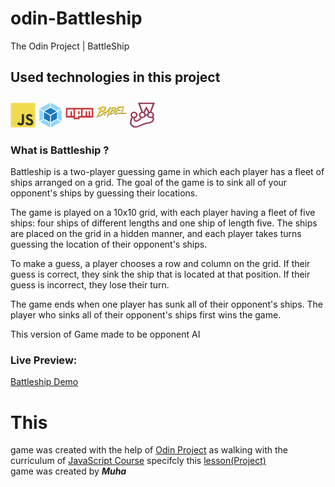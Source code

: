 # odin-Battleship
The Odin Project | BattleShip 

## Used technologies in this project
<svg xmlns="http://www.w3.org/2000/svg" viewBox="0 0 128 128" width="40" height="40"><path fill="#F0DB4F" d="M1.408 1.408h125.184v125.185H1.408z"/><path fill="#323330" d="M116.347 96.736c-.917-5.711-4.641-10.508-15.672-14.981-3.832-1.761-8.104-3.022-9.377-5.926-.452-1.69-.512-2.642-.226-3.665.821-3.32 4.784-4.355 7.925-3.403 2.023.678 3.938 2.237 5.093 4.724 5.402-3.498 5.391-3.475 9.163-5.879-1.381-2.141-2.118-3.129-3.022-4.045-3.249-3.629-7.676-5.498-14.756-5.355l-3.688.477c-3.534.893-6.902 2.748-8.877 5.235-5.926 6.724-4.236 18.492 2.975 23.335 7.104 5.332 17.54 6.545 18.873 11.531 1.297 6.104-4.486 8.08-10.234 7.378-4.236-.881-6.592-3.034-9.139-6.949-4.688 2.713-4.688 2.713-9.508 5.485 1.143 2.499 2.344 3.63 4.26 5.795 9.068 9.198 31.76 8.746 35.83-5.176.165-.478 1.261-3.666.38-8.581zM69.462 58.943H57.753l-.048 30.272c0 6.438.333 12.34-.714 14.149-1.713 3.558-6.152 3.117-8.175 2.427-2.059-1.012-3.106-2.451-4.319-4.485-.333-.584-.583-1.036-.667-1.071l-9.52 5.83c1.583 3.249 3.915 6.069 6.902 7.901 4.462 2.678 10.459 3.499 16.731 2.059 4.082-1.189 7.604-3.652 9.448-7.401 2.666-4.915 2.094-10.864 2.07-17.444.06-10.735.001-21.468.001-32.237z"/></svg>
<svg xmlns="http://www.w3.org/2000/svg" viewBox="0 0 128 128" width= "40" height= "40"><path fill="#8ed6fb" d="M117.29 98.1L66.24 127v-22.51L98 87l19.29 11.1zm3.5-3.16V34.55l-18.68 10.8v38.81l18.67 10.77zM10.71 98.1l51 28.88v-22.49L29.94 87zm-3.5-3.16V34.55l18.68 10.8v38.81zm2.19-64.3L61.76 1v21.76L28.21 41.21l-.27.15zm109.18 0L66.24 1v21.76L99.79 41.2l.27.15 18.54-10.71z"/><path fill="#1c78c0" d="M61.76 99.37L30.37 82.1V47.92L61.76 66zm4.48 0l31.39-17.25v-34.2L66.24 66zM32.5 44L64 26.66 95.5 44 64 62.16 32.5 44z"/></svg>
<svg xmlns="http://www.w3.org/2000/svg" viewBox="0 0 128 128" width= "45" height= "45"><path fill="#cb3837" d="M2 38.5h124v43.71H64v7.29H36.44v-7.29H2zm6.89 36.43h13.78V53.07h6.89v21.86h6.89V45.79H8.89zm34.44-29.14v36.42h13.78v-7.28h13.78V45.79zm13.78 7.29H64v14.56h-6.89zm20.67-7.29v29.14h13.78V53.07h6.89v21.86h6.89V53.07h6.89v21.86h6.89V45.79z"/></svg>
<svg xmlns="http://www.w3.org/2000/svg" viewBox="0 0 128 128" width = "50" heigth= "50"><path d="M87.44 43.79v-.27H87v.27h.44zm2.94 7.08V51h.31a1.18 1.18 0 01.09-.43v-.27c-.13 0-.26.21-.38.58zM78.9 59.79a14.06 14.06 0 00-2.35-3c0-.32.5-.79 1.59-1.42l3.11-2.71a7.79 7.79 0 001.23-4.31v-.46c-.12-1.38-1.12-2.49-3-3.34q-1.68-1.13-6-1.25A35.58 35.58 0 0064 45.94a38.58 38.58 0 01-3.63 2.29v.23a.86.86 0 00.36-.16.21.21 0 01.26.21l.23-.12h.11v.1a12.78 12.78 0 01-2.53 2l.13.24h-.11l-.28-.1c0 .08-.11.14-.34.16v.1l.27.34a1 1 0 01-.39-.09 1.88 1.88 0 00-1.16.63l.16-.69a56.31 56.31 0 001.16-6.5v-.12a4.73 4.73 0 01-1.13-1.05 3.71 3.71 0 000-.49v-.1H57q-1.84 2.77-7.11 9.45-4 4.75-4.14 5.28c-1.09 1.13-1.61 1.81-1.56 2-.29.19-.41.37-.36.58a.12.12 0 01-.16-.09 3.17 3.17 0 01-2.08 1.45l-1 .22a.23.23 0 00-.19.28v.12l.36-.08v.1l-.82.32-1.45.34h-.76c-.11.11.61 0 .33.06l-1 .22c-.58.13-.89.08-1-.15h-.11a.55.55 0 010 .24l.12-.16-.76.18q-.08-.53-3.09-3.86c0-.43.67-1.05 2.12-1.86l4.08-3.59q1.37-1.76 1.63-5.65l-.05-.59c-.16-1.83-1.48-3.3-4-4.44-1.47-1-4.12-1.53-7.94-1.61A47.83 47.83 0 0015.69 45a47.39 47.39 0 01-4.78 3v.32a1.25 1.25 0 00.48-.19.27.27 0 01.34.26l.32-.18h.16v.15a18.64 18.64 0 01-3.34 2.6l.18.28H8.9l-.34-.12c0 .09-.15.16-.48.19v.17l.37.41a1.36 1.36 0 01-.5-.1 3.17 3.17 0 00-2.13 1.57l.18.28a4.47 4.47 0 011.06-.85v.46a1.53 1.53 0 00-.48.19L7 54a12.62 12.62 0 012.43-2c.44.11.67.25.68.4h.34a26 26 0 017.14-3.86v.32q-.66 1-.89 1a1 1 0 00.23.59q.06.6-3.21 8.1Q6.37 75.88 1.34 84.21a1.07 1.07 0 00.2.45 4.16 4.16 0 001.57-.6h.18v.32h.31l.32-.18c0 .09.11.14.33.12v.32A2.83 2.83 0 013.77 86a7.36 7.36 0 00-1.08 2.4v.15H3a19.54 19.54 0 003.06-4.41 48.82 48.82 0 009-3.38 8.39 8.39 0 004.74-1.63v-.17l-.78.23h-.18v-.17a7.07 7.07 0 003.17-1q4.46-3.44 6.74-4.87 4.68-3.44 6.07-6.7l.52-.12a6.82 6.82 0 00.75 0c0-.08 0-.13.1-.15.7-.07.36 0 .81-.06l1.17-.27c-.07 0-.1.06-.08.13l.18-.11h-.09.2l-.09.06a1.15 1.15 0 00.43 0l.08.34-5.42 8.33-1.18 1.48-.58 1.92h.11l.58-.24-.19.75.06.22.16.2c-.07 0-.1.07-.08.15v.12l.24-.06q.53-.46.45-.84a2.21 2.21 0 00.76.06v.12c-.23.06-.35.24-.37.56v.12h.13c1.94-2.12 6.69-9.35 10.5-14.27q-.18-.8 6-2.22h.13q.22 1-1 4.67a12.58 12.58 0 00-.71 2.44 18.72 18.72 0 00-.92 3.22l-1.45 4.76a43.48 43.48 0 00-2.16 7.71.94.94 0 01.4 0l.2-.18a.12.12 0 00.16.09l.01-.38h.63c.19 0 .34-.28.48-.71 0-.64.1-1 .39-1.06a10.28 10.28 0 01.72-2.32 10.29 10.29 0 01.81-2.6c.55-2 1-3 1.21-3.06l.06.24-.4 1a50.69 50.69 0 01-2.12 7.35l.21.89h.13q2.6-5.59 7.48-22.14a2.89 2.89 0 011.39-2.25l-.19-.2v-.1a1.27 1.27 0 00.78-.44c0-.08-.34-.21-1-.37l1.62-7a2.4 2.4 0 01.62-.48v.35a.86.86 0 00-.36.16l.31.44a10 10 0 011.83-1.57c.34.09.5.21.52.32h.24a19.75 19.75 0 015.43-2.91v.23q-.49.74-.67.75a1 1 0 00.15.45 42.43 42.43 0 01-2.41 6.16 167.45 167.45 0 01-9.44 19.55.87.87 0 00.17.34 3 3 0 001.18-.46h.11v.23h.26l.23-.12q0 .1.25.08V76a2.11 2.11 0 01-.4 1.06 5.31 5.31 0 00-.85 1.82V79h.24a14.72 14.72 0 002.32-3.35 37.54 37.54 0 006.8-2.56 6.39 6.39 0 003.62-1.24v-.12l-.61.18h-.13v-.12a5.36 5.36 0 002.4-.77c2.25-1.73 4-3 5.12-3.7 3.6-2.62 5.27-5.13 5.07-7.55zm-.61.16l.08.94c-.11.23-.23.35-.34.36l-.14-1.6c.26.09.39.19.4.3zM7.73 52.37h-.16v-.29l.62-.08v.15a1.24 1.24 0 00-.47.19zM4.59 83.78a2 2 0 00-1-.21v-.46c0-.18.08-.3.31-.34s.33.13.34.43a6.79 6.79 0 01.89-1l.34.14c-.11.93-.4 1.41-.86 1.44zm33.55-35.1c-.16 0-.48-.48-.93-1.45v-.29c.3 0 .61.46.93 1.45v.29zm-.44-3.48l-.13.31-4.57-1.9q4.56.15 4.69 1.59zM18.46 61.72l-.64.06v-.29l.64-.06v.29zm-.52-9.92h.16v.46c-.15 0-.34.23-.59.66v-.32c.29-.34.44-.61.42-.79zM16.58 55l.06.61h-.16l-.06-.61zm-.71 1.14h.31c0 .5-.17.77-.42.79h-.16a1.46 1.46 0 00.27-.77zm-.53 1.58h.18v.15l-.29.48h-.31v-.15a.4.4 0 00.42-.49zm-.52 1.43l-.09.76h-.16l-.07-.75h.32zM9.59 74c-.21 1-.43 1.57-.66 1.59v-.15A1.67 1.67 0 019.59 74zm-1 2.08v.15a.27.27 0 01-.28.34v-.15q0-.27.28-.34zm-.28 4.31h.48v.17a1.25 1.25 0 00-.48.19H8c0-.16.08-.28.28-.34zm13.79-4.26a25.55 25.55 0 00-4.8 2.73q-4.37 1.53-4.3 1.91A48.06 48.06 0 007.8 83a1.86 1.86 0 01-.85-.22 1.37 1.37 0 01.71-1.3 2.75 2.75 0 011.31.2 12.79 12.79 0 012.53-.83v-.32l-1 .08a13.15 13.15 0 012.8-1.31h.48v.15c-.83.07-1.29.32-1.39.75 0 .2.13.28.34.26.62-.39.93-.62.92-.69q1.78-.34 9.81-5.13v.29c0 .14-.45.53-1.37 1.2zm-8.22 2.7a3.17 3.17 0 002-.93c.22 0 .34.07.35.26a7.16 7.16 0 00-2.19 1h-.16v-.31zm13.31-10.19l-4.11 3.26a42 42 0 01-4.93 3q-7.3 4-9.07 4.17H8.9q.22-.82 6.5-13.31a35.45 35.45 0 008.71-2.58l1-.08a5.59 5.59 0 014.49 1.15l.06.61q-1.12 3.21-2.45 3.76zm-8-4.52l.66-.06v.15l-.66.06v-.15zm9.29-1.57h.48c.45.21.68.4.7.57v.15a1.36 1.36 0 01-1.19-.67zm1.31-7.48a19 19 0 01-3.52 2.62c-.63.06-3 1-7.07 2.76a1.29 1.29 0 00-.65-.11v-.29a3.81 3.81 0 01.79-2.22c.32-1.68.66-2.64 1-2.87l3.4-7.65q-.06-.71 2.18-1.09h.48v.44c1.46-.22 2.38-.35 2.73-.38 2.7-.23 4.11.32 4.22 1.63h.31l-.07-.77L34 47a2.12 2.12 0 011.28 1.59 2.48 2.48 0 01-.69 1.59c-.2 0-.33-.13-.34-.43h-.34l-.07.93q-2.05 3.07-3 3.16c-.56.77-.9 1.16-1 1.16zm2.09 5.36a1.2 1.2 0 00-.67-.26v-.46h.31l.68.4a.27.27 0 01-.28.34zM34 63c.3.12.48.25.51.37h-.24l-.22.18L34 63zm.21 1.29v-.12l.39-.09v.12l-.39.09zm.94 1.05c.4-.07.6-.09 1.34-.26v.12l-1.42.33a1.8 1.8 0 000-.19zm1.38.59a6.06 6.06 0 00-1.42.2v-.12l1.18-.38.57-.13.06.22c-.25.06-.07.06-.36.21zm1.26-.3a.26.26 0 01-.32-.19l.36-.08a.22.22 0 01.3.19l-.34.08zm3.41-3.67v-.12l.59-.14.06.22h-.62zm3.64 22.34a.92.92 0 000-.37h.13a.21.21 0 01.29.17v.12l-.48.11zm2.56-21.39h-.26a7.4 7.4 0 01-1.06.35l-.24.06a.24.24 0 01-.31-.17l1.71-.39.56-.26.19.21a1.24 1.24 0 00-.58.24zm1.31-.42v-.12a.71.71 0 00.32-.21l1.21-.28V62a9.37 9.37 0 00-1.53.48zM48.9 60a1 1 0 00-.34.21c0-.08-.19-.08-.5 0-.06-.23.84-.56 2.69-1l.26-.06.06.22c-1.3.38-2 .6-2.17.62zm3.26-3.52C52 58 51.51 58.83 50.58 59v-.12l-.82.32-.36.08a.92.92 0 01-.5 0l-.11-.28a49.26 49.26 0 013.56-4.91h.28a5.09 5.09 0 01-.48 2.39zm5.77-4.94h-.11v-.23h.48v.12a1.57 1.57 0 00-.36.15zm-2.38 23.9a1.5 1.5 0 00-.75-.17v-.35q0-.18.22-.25c.16 0 .25.09.27.34a4.08 4.08 0 01.67-.77l.25.1c-.09.71-.31 1.08-.64 1.11zM81 48.79c-.12 0-.35-.36-.72-1.12v-.23c.23 0 .48.34.72 1.09v.26zm-.34-2.66l-.11.24-3.45-1.44c2.3.07 3.49.48 3.56 1.2zM66.07 58.67h-.48v-.23h.48v.22zm-.4-7.54h.13v.35q-.18 0-.45.5v-.23a1.08 1.08 0 00.31-.62zm-1 2.42v.46h-.13v-.46zm-.55.87h.24q0 .59-.31.62h-.13a1.26 1.26 0 00.2-.61zm-.39 1.19h.11v.12l-.21.37h-.24V56c.25 0 .36-.15.34-.38zm-.39 1.08l-.08.6h-.11v-.59h.24zm-4 11.3q-.24 1.17-.5 1.2v-.1a1.33 1.33 0 01.51-1.1zm-.74 1.57v.1a.21.21 0 01-.22.27v-.12q0-.18.22-.25zm-.21 3.28h.37v.12a1.07 1.07 0 00-.36.14h-.24q0-.2.22-.25zm10.46-3.23a21.75 21.75 0 00-3.65 2.06c-2.24.78-3.34 1.27-3.33 1.46A35.34 35.34 0 0058 74.87a1.45 1.45 0 01-.64-.18 1 1 0 01.54-1 2.1 2.1 0 011 .15 10.82 10.82 0 011.93-.62v-.23l-.76.06a10 10 0 012.14-1h.37v.1c-.63.06-1 .24-1.06.58a.21.21 0 00.26.21c.47-.31.69-.48.69-.54q1.34-.24 7.44-3.9v.23c0 .1-.34.4-1 .91zm-6.24 2a2.5 2.5 0 001.55-.7.21.21 0 01.26.21 5.93 5.93 0 00-1.66.71h-.13v-.22zm10.09-7.68l-3.1 2.5a30.14 30.14 0 01-3.77 2.3q-5.53 3-6.89 3.16h-.13q.17-.63 4.95-10.1a27.26 27.26 0 006.61-2l.75-.07a4.2 4.2 0 013.4.89v.46c-.57 1.6-1.18 2.54-1.85 2.83zm-6.09-3.43h.48v.12h-.48v-.12zm7.05-1.2h.37c.34.17.52.32.53.44v.1a1 1 0 01-.91-.51zm1-5.67a14.26 14.26 0 01-2.66 2 35.65 35.65 0 00-5.37 2.08 1.22 1.22 0 00-.49-.07v-.23a2.93 2.93 0 01.59-1.69c.24-1.29.51-2 .79-2.17l2.6-5.81c0-.34.52-.62 1.64-.84h.37v.35q1.65-.27 2.07-.31c2-.18 3.12.23 3.21 1.24h.24v-.56h.24a1.55 1.55 0 011 1.18 1.93 1.93 0 01-.6 1.2c-.16 0-.25-.09-.27-.34h-.24l-.07.7c-1 1.57-1.79 2.39-2.26 2.42-.42.57-.68.86-.8.87zm1.09 3.88v-.35h.24l.52.32a.22.22 0 01-.22.25 1 1 0 00-.51-.2zM32.36 80.13l-.24.06-.21.18a.21.21 0 00.29.17c.16 0 .22-.13.19-.28v-.12zm-.92-1.84v.12c.16 0 .22-.13.19-.28v-.12a.22.22 0 00-.19.28zM38 62.69l.28-.07-.06-.24-.28.07.06.24zm84.55 7.1a15.73 15.73 0 01-3.78.57v.23h.4l.31-.12c2.8-.31 3.13-.2 3.1-.51v-.11zm-15.25 2v.23-.23zm-1.75-6.14l-.25-.08a4.21 4.21 0 00-.3 1v.1c.2 0 .37-.34.54-1zm17.58 4.07v.23l.41.07v-.23l-.41-.07zm-19.29 2.38l-.63-.07-.11.24v.12l3.77-.32v-.23l-3 .26zm-1.71-8.26v-.12H102l-.23.15.13.22c.18 0 .26-.1.24-.26zM124.91 68h.18c.1 0 .15-.09.14-.24l-.1-.22a3 3 0 00-1.46.37v-.11l-.77.07c0-.23-.08-.35-.19-.34h-.4c-.47 0-.69 0-.92.2 0-.08 0-.12-.08-.12h-.45l-.26.15c0-.08 0-.12-.08-.12l-.16.14v-.12h-.77v.23l.32.08h.3a.54.54 0 00.34.07l.26-.13V68a19.08 19.08 0 01-2.46.47.42.42 0 00-.25-.1.2.2 0 01-.19-.21l.52-.07a3.26 3.26 0 00.35.09c.42-.21.44-.29.66-.31v-.23a15.16 15.16 0 01-2.66.25h-.08v-.23c2.31-.28 1.54-.12 2.33-.34 0 .08 0 .12.08.12a.54.54 0 01.32-.16h.16a8.46 8.46 0 002.68-.35v.1l.26-.13h.24c0-.23.34-.27.46-.28v-.25c-2.81.57-3.55.41-4.33.63v-.1a3.41 3.41 0 01-1 .08.49.49 0 00-.23.15c0-.08 0-.12-.09-.12l-2.39.39c0-.07 0-.1-.09-.09a12.17 12.17 0 01-2.56.46.78.78 0 00-.31.13c0-.07 0-.1-.13-.09l-1 .08-.68.17c0-.07 0-.1-.13-.09a5.43 5.43 0 01-1 .19c-.17 0 .08 0 0-.1l-.21.12h-1.16c-1.8.22-1.6.25-1.8.26h-.67a.09.09 0 01-.1.11c-.76-.1-1.16-.22-1.16-.36q.15-1.09.53-1.12h.13l-.11.24h.13c.24-.13.35-.25.34-.36v-.25h-.24v-.23a.84.84 0 01.07-.47l.55-.89v.23h.26v-.23l-.15-.21a1 1 0 01.47-.27v-.12h-.35v-.35a10 10 0 001-2.57l.25.1c.16 0 .23-.1.22-.27h-.24v-.1a.89.89 0 01.09-.49 1.56 1.56 0 00.52-1.22c.07 0 .11 0 .12.11.33-.19.58-.68.76-1.5a46.85 46.85 0 002.27-6.22c2-5.52 2-6.1 2.25-7.41h-.24a.84.84 0 01-.09.48 1 1 0 00-.39-.09v-.1a2.83 2.83 0 01.61-1.71h.05l.21.8h.24a7.33 7.33 0 01.19-1c0-.12-.1-.2-.29-.21l-.23.15v-1.3H113a.91.91 0 01-.32-.51l-1.33.13a1.23 1.23 0 00-.15-.41c0-.12.29-.24.9-.36l.27.1.25-.15c0 .08.06.12.15.11l.25-.15c0 .08.06.12.15.11h.12v-.27h-1.46l-.25.17v-.18q-9.38.77-10.65.89h-1.32c0 .1-.08.16-.27.18l-.27-.12-.91.23a6.08 6.08 0 01-1.08 0 .93.93 0 01-.51.2l2.67-.17a1.22 1.22 0 01-.65.21.9.9 0 01-.53-.09 15.14 15.14 0 01-2 .47l-.27-.1-4.36.67a1.09 1.09 0 00-.59-.09 7.26 7.26 0 00-1.16.25l-2.11.88.16.26a1.16 1.16 0 00.43-.17l.75.07-.09.7a1.88 1.88 0 00-1.2 1.34c-1 .46-1.55.78-1.55 1v.12h.16l.28-.15.33.39v.54q0 .25-5.21 11c-3 6.9-4.6 10.67-4.75 11.35-1 .29-1.63.71-1.81 1.27 0 .18.33.3.92.34v.27l-.27.45v.54q0 .42 2.26.64c0-.09 0-.15.14-.16a8.14 8.14 0 01-.28 2H78a3.47 3.47 0 001-1.92h.13c.15 0 .31.16.49.52q-.28.11-2 4.45l.16.26H78q2.05-5.2 2.58-5.75 2.7-.24 9.33-1l.28-.17a.13.13 0 00.17.13h.29l.28-.17a.13.13 0 00.17.13l3.35-.29c.89-.07 1.3-.34 1.27-.8 0-.12.51-.26 1.57-.41a1.28 1.28 0 01.46.08c0-.08.52-.17 1.58-.26 0-.56.21-.86.52-.89v-.27a4.63 4.63 0 00-1 .23 6.27 6.27 0 01-1.33-.16 1.23 1.23 0 01-.43.17l-2.33.07-.28.15q0-.13-.17-.11h-.13l-.3.15c0-.08-.25-.15-.74-.21l-.3.18h-.58v-.15q4.5-.49 4.44-1.22a.26.26 0 01.32.27l.88-.22v-.27l-7.18.2c0 .09 0 .15-.14.16l-.88-.07a1.06 1.06 0 00-.56.2l-.33-.12a10 10 0 00-2 .33 12.73 12.73 0 00-2 0l-1.61.14-.75-.08c0-.48.89-2.81 2.79-7a6.11 6.11 0 011.54-2.64 1.08 1.08 0 01.46.11l1.15-.39.59.09a13.45 13.45 0 003.45-.85 1.61 1.61 0 01.75.07l.88-.21 2.61-.22a17.3 17.3 0 003.62-.74v-.27c-.48 0-.74 0-.75-.23 0-.36-.38-.51-1.06-.46v-.27l.72-.21 1.88-.16v-.27h-1.16v-.29l.73-.07c.2 0 .28-.11.26-.3-1 0-1.47 0-1.48-.15q-10.23.5-10.26.19a1.17 1.17 0 00-.43.19l-.18-.28q2.71-5.76 3.18-5.8a1.61 1.61 0 01-.23.72v.12h.29c.72-1.71 1.32-2.6 1.83-2.64 2.14-.19-.3-.33 4.29-1a.9.9 0 00.41.11q2.7-.54 7.52-1.14v-.27l-1.71.16v-.27a.93.93 0 00.51-.2v.15a1 1 0 00.39-.19 1.22 1.22 0 01.68.08 9.92 9.92 0 011.43-.29l1.07-.1c.26-.17.38-.32.37-.46v-.12a3.38 3.38 0 01-.94-.06.27.27 0 01.24-.3l2-.19.91-.23c0 .1.06.14.13.14a1 1 0 00.39-.19h.15a7.42 7.42 0 00-.4 1.09h-.26a1.14 1.14 0 00-.15-.48h-.13c-2.42 6.75-3.5 9.89-5.74 15.07-.41 1.32-.75 2.06-1.05 2.22a.21.21 0 00.26.21 3.25 3.25 0 01-.46 1.93c-1 3-1.72 4.61-2.08 4.91l.23 1.41a.22.22 0 01-.22.25h-.24c0-.39-.18-.58-.43-.55h-.13a5.54 5.54 0 00-.72 1.72h.24a.81.81 0 00.45-.75h.48l.28.1a1.5 1.5 0 00-.31.85l.13.22-.32.75v.12a1.51 1.51 0 01.91.26 1.63 1.63 0 00.74-.3h3.12l.9-.31a21 21 0 001.93-.08h.39l.21-.14v.12a6.11 6.11 0 011.9.02v.12h-.55v.23a.79.79 0 00.44-.17c.14 0 .22.07.23.23a3.28 3.28 0 00-.75.17l-.24-.08c-.38.1-.3.13-.56.15l-.38-.07a.09.09 0 01-.09.11.2.2 0 00.23.21h.39l2-.18.77-.17c0 .07 0 .1.1.09l.37-.14.7-.06c.54 0 .53-.08 1.7-.27 0-.07 0-.1.07-.11v.1a17.2 17.2 0 002.34-.45v.06c.48-.11.21-.08.34-.18 0 .08 0 .12.08.12h.34v-.25h-.84a3.59 3.59 0 01-.76.06l-1.71.09v-.12l1-.13h.34l.2-.14v.12c1.34-.11 1.82.22 8-1.1.34 0 .31-.31.52-.89a.58.58 0 01-.33-.07 9.7 9.7 0 01-1.77.26c-.08 0-.15-.07-.18-.21v-.1h1a2.4 2.4 0 001-.34c0 .08-.19.13-.07.12zM79 68.77h-.44a8.27 8.27 0 01.7-2h.29a7.62 7.62 0 01-.55 2zm.53-2.12v-.12c0-.15.08-.25.29-.3v.12c0 .18-.08.28-.29.3zm5.82 4.5v.12l-.73.07v-.12l.73-.07zm-.88-.07c0 .15-.21.32-.7.48l-.89-.07h-.29v-.27l1.91-.18zM90.4 44H90v-.15c0-.15.07-.25.26-.3h.16l.3.12a.26.26 0 01-.27.3zm6.66-1.3h.14v.27h-.4a.27.27 0 01.24-.3zm-1.68.59l-.66-.07V43a7.16 7.16 0 001.69-.32c0 .1.1.14.27.12v.27h-.26a.9.9 0 01-.53-.09 1.14 1.14 0 01-.51.19zm.83 2.41v-.12l1.07-.1v.12l-1.07.1zm1.15-.93v-.15h.52v.15h-.52zm.12-1.83h-.14l.12-.29 1.19-.11v.15a7.18 7.18 0 00-1.18.24zm.61 2.57v-.27h.52q.27 0 .28.25l-.78.07zm3.16-4.3l-.67.19h-.12a6.85 6.85 0 01-1.21 0c.87-.06 1.7-.12 2-.17zm-.72 3v.12l-.92.08v-.12l.92-.08zm1.51.72c0-.11-.19-.19-.55-.22l-.92.26h-.71c-.16-.11-.24-.19-.25-.24h.82l1.84-.3h.94v.15a5.29 5.29 0 00-1.18.24zm9.49-2.45h.21a3.58 3.58 0 011.11-.75 6.55 6.55 0 01-1.57 3.27l-.52-.32a17.07 17.07 0 00.77-2.22zm-1.6 2.75h.13c-.18.34-.34.51-.47.52v-.35a.8.8 0 00.36-.16zm-1 2.47a3.5 3.5 0 01.72-1.72V46c-.13.93-.34 1.43-.61 1.46v.59a1.32 1.32 0 00-.32.75h-.13l-.07-.81c.15 0 .27-.15.35-.39zm-.4 1.34a3.4 3.4 0 01-.27 1h-.13v-.35c.18-.41.33-.62.43-.62zM101 70.8v-.1h.24v.35c-.13 0-.22-.07-.26-.23zm10.74.28c0-.08 0-.12-.13-.11L111 71v-.1l1.43-.12v.12a1.26 1.26 0 00-.75.18zm-.72-.3c.06 0 0 .06 0 .07s-.07 0 0-.07zm.07-1.68l-.8.07V69h.71l.63-.16c0 .07 0 .1.13.09.75-.13.68-.17 1-.2.12 0 .2.07.21.21l-1.93.17zm2.8-.24a3.19 3.19 0 00-.79-.06v-.1l.72-.07v.1c-.07 0 .2 0 .07.12zm.06-.13v-.1h.39v.1h-.39zm.87-.07v-.1a.68.68 0 00.28-.15.28.28 0 01.32.26zm1.11-.14v-.12h.48v.12h-.48zm.66-.06c0-.14 0-.22.17-.24l.16.21a.09.09 0 01.07-.11l.12.22-.52-.07zm-7 3v-.23h-.07v.23zm16.37-4.24c.07 0 .11-.09-.07-.12s.09.12-.09.13v.08l.1-.07-.1.08-.2.25.39-.14v-.23zm.68.53h-.07v.23h.55c0-.15-.37-.2-.49-.2zm-.85-.41z"/><path fill="#f9dc3e" d="M90 50.13v.15h.31a1.18 1.18 0 01.09-.43v-.27c-.13 0-.26.21-.38.58zM87 43v-.27h-.44V43H87zm-8.52 16a14.07 14.07 0 00-2.35-3c0-.32.5-.79 1.59-1.42L80.84 52a7.79 7.79 0 001.23-4.31v-.46c-.12-1.38-1.12-2.49-3-3.34q-1.68-1.13-6-1.25a35.58 35.58 0 00-9.41 2.58 38.64 38.64 0 01-3.63 2.29v.23a.87.87 0 00.36-.16.21.21 0 01.26.21l.23-.12h.11v.1a12.79 12.79 0 01-2.52 2l.13.24h-.11l-.28-.1c0 .08-.11.14-.34.16v.1l.27.34a1 1 0 01-.39-.09 1.88 1.88 0 00-1.16.63l.16-.69a56.27 56.27 0 001.16-6.5v-.12a4.73 4.73 0 01-1.13-1.05 3.71 3.71 0 000-.49v-.1h-.11q-1.85 2.77-7.11 9.45-4 4.75-4.14 5.28c-1.09 1.13-1.61 1.81-1.56 2-.29.19-.41.37-.36.58a.12.12 0 01-.16-.09 3.17 3.17 0 01-2.08 1.45l-1 .22a.23.23 0 00-.19.28v.12l.36-.08v.1l-.82.32-1.45.34h-.76c-.11.11.61 0 .33.06l-1 .22c-.58.13-.89.08-1-.15h-.11a.54.54 0 010 .24l-.06-.23-.76.18q-.08-.53-3.09-3.86c0-.43.67-1.05 2.12-1.86L38 53.14q1.37-1.76 1.63-5.65l-.06-.61c-.16-1.83-1.48-3.3-4-4.44-1.47-1-4.12-1.53-7.94-1.61a47.82 47.82 0 00-12.36 3.37 47.39 47.39 0 01-4.78 3v.32a1.25 1.25 0 00.48-.19.27.27 0 01.34.26l.32-.18h.16v.15a18.64 18.64 0 01-3.34 2.6l.18.28h-.14l-.34-.12c0 .09-.15.16-.48.19v.17l.37.41a1.36 1.36 0 01-.5-.1 3.17 3.17 0 00-2.13 1.57l.18.28A4.47 4.47 0 016.66 52v.46a1.53 1.53 0 00-.48.19l.38.58a12.63 12.63 0 012.43-2c.44.11.67.25.68.4h.34a26 26 0 017.14-3.86v.32q-.66 1-.89 1a1 1 0 00.23.59q.06.6-3.21 8.1Q6 75.13.92 83.47a1.08 1.08 0 00.2.45 4.17 4.17 0 001.57-.6h.18v.32h.31l.32-.18c0 .09.11.14.33.12v.32a2.83 2.83 0 01-.52 1.42 7.37 7.37 0 00-1.08 2.4v.15h.31a19.55 19.55 0 003.06-4.41 48.85 48.85 0 009-3.38 8.39 8.39 0 004.74-1.63v-.17l-.78.23h-.18v-.17a7.07 7.07 0 003.17-1q4.46-3.44 6.74-4.87 4.68-3.44 6.08-6.7l.52-.12a6.81 6.81 0 00.75 0c0-.08 0-.13.1-.15.7-.07.36 0 .81-.06l1.14-.44h.2l-.09.06a1.14 1.14 0 00.43 0l.08.34L33 73.85l-1.18 1.48-.58 1.94h.11l.58-.24-.19.75.06.22.16.2c-.07 0-.1.07-.08.15v.12l.24-.06q.53-.46.45-.84a2.21 2.21 0 00.76.06v.12c-.23.06-.35.24-.37.56v.12h.13c1.94-2.12 6.69-9.35 10.5-14.27q-.18-.8 6-2.22h.13q.22 1-1 4.67a12.58 12.58 0 00-.65 2.39 18.69 18.69 0 00-.92 3.22L45.69 77a43.46 43.46 0 00-2.16 7.71 1 1 0 01.4 0l.21-.18a.12.12 0 00.16.09l-.08-.34h.63c.19 0 .34-.28.48-.71 0-.64.1-1 .39-1.06a10.29 10.29 0 01.72-2.32 10.29 10.29 0 01.81-2.6c.55-2 1-3 1.21-3.06l.06.24-.4 1A50.68 50.68 0 0146 83.14l.21.89h.13q2.6-5.59 7.48-22.14a2.89 2.89 0 011.39-2.25l-.19-.2v-.1a1.27 1.27 0 00.78-.44c0-.08-.34-.21-1-.37l1.62-7a2.41 2.41 0 01.62-.48v.35a.87.87 0 00-.36.16L57 52a10 10 0 011.83-1.57c.34.09.5.21.52.32h.24a19.75 19.75 0 015.41-2.9v.23q-.49.74-.67.75a1 1 0 00.15.45 42.49 42.49 0 01-2.41 6.16A167.41 167.41 0 0152.66 75a.87.87 0 00.17.34 3 3 0 001.17-.46h.11v.23h.26l.23-.12q0 .1.25.08v.25a2.12 2.12 0 01-.4 1.06 5.31 5.31 0 00-.85 1.82v.12h.24a14.72 14.72 0 002.32-3.35A37.55 37.55 0 0063 72.36a6.39 6.39 0 003.62-1.24V71l-.61.18h-.11v-.12a5.36 5.36 0 002.4-.77c2.25-1.73 4-3 5.12-3.7C77 64 78.68 61.46 78.48 59zm-.62.16l.08.94c-.11.23-.23.35-.34.36l-.14-1.6c.26.09.39.19.4.3zM7.31 51.62h-.16v-.29l.64-.06v.15a1.24 1.24 0 00-.47.19zM4.17 83a2 2 0 00-1-.21v-.46c0-.18.08-.3.31-.34s.33.13.34.43a6.78 6.78 0 01.89-1l.34.14c-.11.93-.4 1.41-.86 1.44zm33.55-35.1c-.16 0-.48-.48-.93-1.45v-.29c.3 0 .61.46.93 1.45v.29zm-.45-3.48l-.13.31-4.56-1.9q4.56.15 4.69 1.59zM18 61l-.64.06v-.29l.64-.06V61zm-.52-9.92h.16v.46c-.15 0-.34.23-.59.66v-.32c.29-.34.44-.61.42-.79zm-1.35 3.19l.06.61h-.16l-.03-.63zm-.71 1.14h.31c0 .5-.17.77-.42.79h-.16a1.46 1.46 0 00.27-.77zm-.5 1.59h.18v.15l-.29.48h-.31v-.15a.4.4 0 00.42-.49zm-.52 1.43l-.09.76h-.16l-.07-.75h.32zM9.17 73.25c-.21 1-.43 1.57-.66 1.59v-.15a1.67 1.67 0 01.67-1.44zm-1 2.08v.15a.27.27 0 01-.28.34v-.15q0-.27.28-.34zm-.28 4.31h.48v.17a1.25 1.25 0 00-.48.19h-.31c0-.16.08-.28.28-.34zm13.79-4.26a25.56 25.56 0 00-4.8 2.73q-4.37 1.54-4.33 1.89a48 48 0 00-5.17 2.3 1.86 1.86 0 01-.85-.22 1.37 1.37 0 01.71-1.3 2.75 2.75 0 011.31.22 12.78 12.78 0 012.53-.83v-.32l-1 .08a13.17 13.17 0 012.8-1.31h.48v.15c-.83.07-1.29.32-1.39.75 0 .2.13.28.34.26.62-.39.93-.62.92-.69q1.77-.34 9.81-5.13v.29c0 .14-.45.53-1.37 1.2zm-8.22 2.7a3.17 3.17 0 002-.93c.22 0 .34.07.35.26a7.17 7.17 0 00-2.19 1h-.16v-.31zM26.77 67.9l-4.11 3.26a40.68 40.68 0 01-4.94 3q-7.3 4-9.07 4.17h-.18q.22-.82 6.5-13.31a35.47 35.47 0 008.71-2.58l1-.08a5.59 5.59 0 014.49 1.15l.06.61c-.74 2.13-1.56 3.38-2.44 3.75zm-8-4.52l.66-.06v.15l-.66.06v-.15zM28 61.81h.48c.45.21.68.4.7.57v.15a1.36 1.36 0 01-1.18-.72zm1.31-7.48a19 19 0 01-3.52 2.62c-.63.06-3 1-7.07 2.76a1.29 1.29 0 00-.65-.11v-.29a3.81 3.81 0 01.79-2.22c.32-1.68.66-2.64 1-2.87l3.4-7.65q-.06-.71 2.18-1.09h.48v.44c1.46-.22 2.38-.35 2.73-.38 2.7-.23 4.11.32 4.22 1.63h.31l-.07-.77h.34a2.12 2.12 0 011.28 1.59 2.48 2.48 0 01-.69 1.59c-.21 0-.33-.13-.34-.43h-.34l-.07.93q-2.05 3.07-3 3.16c-.56.77-.9 1.16-1 1.16zm2.09 5.36a1.2 1.2 0 00-.67-.26v-.46h.31l.68.4a.27.27 0 01-.28.34zm2.16 2.56c.3.12.48.25.51.37h-.24l-.22.18-.06-.62zm.2 1.29v-.12l.39-.09v.12l-.39.09zm.94 1.05c.4-.07.6-.09 1.34-.26v.12l-1.42.33a1.87 1.87 0 000-.19zm1.38.59a6.06 6.06 0 00-1.42.2v-.12l1.19-.38.57-.13.06.22c-.26.06-.07.06-.37.21zm1.26-.3a.26.26 0 01-.32-.19l.36-.08a.22.22 0 01.3.19l-.34.08zm3.41-3.67v-.12l.59-.14.06.22h-.62zm3.64 22.34a.92.92 0 000-.37h.13a.21.21 0 01.29.17v.12l-.48.11zM47 62.16h-.26a7.38 7.38 0 01-1.06.35l-.24.06a.24.24 0 01-.31-.17l1.68-.4.56-.26.19.21a1.25 1.25 0 00-.58.24zm1.31-.42v-.12a.71.71 0 00.32-.21l1.21-.28v.12a9.36 9.36 0 00-1.53.48zm.19-2.45a1 1 0 00-.34.21c0-.08-.19-.08-.5 0-.06-.23.84-.56 2.69-1l.26-.06.06.22c-1.3.38-2 .6-2.17.62zm3.26-3.52c-.13 1.48-.65 2.32-1.57 2.53v-.12l-.82.32-.36.08a.91.91 0 01-.5 0l-.07-.33A49.32 49.32 0 0152 53.34h.28a5.09 5.09 0 01-.48 2.39zm5.77-4.94h-.11v-.23h.48v.12a1.57 1.57 0 00-.36.15zm-2.4 23.86a1.49 1.49 0 00-.75-.17v-.35q0-.18.22-.25c.16 0 .25.09.27.34a4.09 4.09 0 01.67-.77l.25.1c-.09.71-.31 1.08-.64 1.11zM80.6 48c-.12 0-.35-.36-.72-1.12v-.23c.23 0 .48.34.72 1.09V48zm-.34-2.66l-.11.24-3.45-1.44c2.3.07 3.49.48 3.56 1.2zM65.65 57.93h-.48v-.23h.48v.23zm-.4-7.54h.13v.35q-.18 0-.45.5v-.23a1.08 1.08 0 00.31-.62zm-1 2.42v.46h-.13v-.46zm-.55.87h.24q0 .59-.31.61h-.13a1.26 1.26 0 00.2-.61zm-.39 1.19h.11V55l-.21.37h-.24v-.12c.25 0 .36-.15.34-.38zM62.9 56l-.08.6h-.12v-.59h.24zm-4 11.3q-.24 1.17-.5 1.2v-.1a1.33 1.33 0 01.51-1.1zm-.74 1.57v.1a.21.21 0 01-.22.27v-.12q0-.18.22-.25zM58 72.11h.37v.12a1.07 1.07 0 00-.36.14h-.24q0-.2.22-.25zm10.46-3.23a21.75 21.75 0 00-3.65 2.06c-2.24.78-3.34 1.27-3.33 1.46a35.33 35.33 0 00-3.9 1.72 1.45 1.45 0 01-.64-.18 1 1 0 01.54-1 2.1 2.1 0 011 .15 10.83 10.83 0 011.93-.62v-.23l-.75.07a10 10 0 012.14-1h.37v.1c-.63.06-1 .24-1.06.58a.21.21 0 00.26.21c.47-.31.69-.48.69-.54q1.34-.24 7.44-3.9v.23c0 .09-.34.39-1 .9zm-6.24 2a2.5 2.5 0 001.55-.7c.16 0 .25.06.26.21a5.92 5.92 0 00-1.66.71h-.13v-.22zm10.08-7.74l-3.1 2.5A30.16 30.16 0 0165.41 68q-5.53 3-6.89 3.16h-.13q.17-.63 4.95-10.1a27.26 27.26 0 006.61-2l.75-.06a4.2 4.2 0 013.4.89v.46c-.53 1.65-1.1 2.55-1.82 2.83zm-6.09-3.43h.48v.12h-.48v-.12zm7.05-1.2h.37c.34.17.52.32.53.44v.1a1 1 0 01-.91-.51zm1-5.67a14.26 14.26 0 01-2.66 2A35.66 35.66 0 0066.2 57a1.23 1.23 0 00-.49-.07v-.23a2.92 2.92 0 01.56-1.7c.24-1.29.51-2 .79-2.17L69.67 47c0-.34.52-.62 1.64-.84h.37v.35q1.65-.27 2.07-.31c2-.18 3.12.23 3.21 1.24h.24v-.56h.24a1.55 1.55 0 011 1.18 1.93 1.93 0 01-.49 1.22c-.16 0-.25-.09-.27-.34h-.24l-.07.7C76.25 51.16 75.5 52 75 52c-.42.57-.68.86-.8.87zm1.09 3.88v-.35h.24l.52.32a.22.22 0 01-.22.25 1 1 0 00-.51-.2zM31.94 79.39l-.24.06-.21.18a.21.21 0 00.29.17c.16 0 .22-.13.19-.28v-.12zM31 77.55v.12c.16 0 .22-.13.19-.28v-.12a.22.22 0 00-.19.28zm6.6-12.39l.18-.11h-.09a.11.11 0 00-.08.13zm0-3.21l.28-.07-.06-.24-.28.07.06.24zm65.85 9.41l-.63-.07-.11.24v.12l3.77-.32v-.23l-3 .26zm3.45-.29v.23-.23zM122.7 69v.23l.41.07v-.23l-.41-.07zm-.58 0a15.72 15.72 0 01-3.78.57v.23h.4l.31-.12c2.8-.31 3.13-.2 3.1-.51V69zm-17-4.12l-.25-.08a4.2 4.2 0 00-.3 1v.1c.2 0 .37-.34.54-1zm-3.41-1.84V63h-.13l-.23.15.13.22c.18 0 .26-.1.24-.26zm7.41 7.66v-.23H109v.23zm15.37-3.47h.18c.1 0 .15-.09.14-.24l-.1-.22a3 3 0 00-1.46.37v-.12l-.77.07c0-.23-.08-.35-.19-.34h-.4c-.47 0-.69 0-.92.2 0-.08 0-.12-.08-.12h-.45l-.26.15c0-.08 0-.12-.08-.12l-.16.14h-.77v.23l.32.08h.3a.54.54 0 00.34.07l.26-.13v.1a19.08 19.08 0 01-2.46.47.43.43 0 00-.25-.1.2.2 0 01-.19-.21l.52-.07a3.19 3.19 0 00.35.09c.42-.21.44-.29.66-.31v-.23a15.19 15.19 0 01-2.66.25h-.08v-.23c2.31-.28 1.54-.12 2.33-.34 0 .08 0 .12.08.12a.54.54 0 01.32-.16h.16a8.46 8.46 0 002.68-.35v.1l.26-.13h.24c0-.23.34-.27.46-.28v-.25c-2.81.57-3.55.41-4.33.63v-.1a3.41 3.41 0 01-1 .08.49.49 0 00-.23.15c0-.08 0-.12-.09-.12l-2.39.39c0-.07 0-.1-.09-.09a12.17 12.17 0 01-2.56.46.78.78 0 00-.31.13c0-.07 0-.1-.13-.09l-1 .08-.68.17c0-.07 0-.1-.13-.09a5.41 5.41 0 01-1 .19c-.17 0 .08 0 0-.1l-.21.12h-1.16c-1.8.22-1.6.25-1.8.26h-.67a.09.09 0 01-.1.11c-.76-.1-1.16-.22-1.16-.36q.15-1.09.53-1.12h.13l-.11.24h.13c.24-.13.35-.25.34-.36v-.25h-.24v-.23a.84.84 0 01.07-.47l.55-.89v.23h.26v-.23l-.15-.21a1 1 0 01.47-.27v-.12h-.35v-.35a10 10 0 001-2.57l.25.1c.16 0 .23-.1.22-.27h-.24v-.1a.89.89 0 01.09-.49 1.56 1.56 0 00.52-1.22c.07 0 .11 0 .12.11.33-.19.58-.68.76-1.5a46.87 46.87 0 002.47-6.25c2.05-5.52 2-6.1 2.25-7.41h-.24a.84.84 0 01-.09.48 1 1 0 00-.39-.09v-.1a2.83 2.83 0 01.61-1.71h.11l.21.8h.24a7.3 7.3 0 01.19-1c0-.12-.1-.2-.29-.21l-.23.15v-1.3h-.12a.91.91 0 01-.32-.51l-1.33.13a1.22 1.22 0 00-.15-.41c0-.12.29-.24.9-.36l.27.1.25-.15c0 .08.06.12.15.11l.25-.15c0 .08.06.12.15.11h.12v-.27h-1.46l-.25.17v-.15q-9.38.77-10.65.89h-1.32c0 .1-.08.16-.27.18l-.27-.12-.91.23a6.06 6.06 0 01-1.08 0 .93.93 0 01-.51.2l2.67-.17a1.22 1.22 0 01-.65.21.9.9 0 01-.53-.09 15.15 15.15 0 01-2 .47l-.27-.1-4.36.67a1.09 1.09 0 00-.59-.09 7.24 7.24 0 00-1.16.25l-2.11.88.16.26a1.17 1.17 0 00.43-.17l.75.07-.09.7A1.88 1.88 0 0087.24 45c-1 .46-1.55.78-1.55 1v.12h.16l.28-.15.33.39v.54q0 .25-5.21 11c-3 6.9-4.6 10.67-4.75 11.35-1 .29-1.63.71-1.81 1.27 0 .18.33.3.92.34v.27l-.27.45v.54q0 .42 2.26.64c0-.09 0-.15.14-.16a8.16 8.16 0 01-.28 2h.16a3.47 3.47 0 00.88-1.73h.13c.15 0 .31.16.49.52q-.28.11-2 4.45l.16.26h.16q2.05-5.2 2.58-5.75 2.7-.24 9.33-1l.28-.17a.13.13 0 00.17.13h.29l.28-.17a.13.13 0 00.17.13l3.46-.4c.89-.07 1.3-.34 1.27-.8 0-.12.51-.26 1.57-.41a1.28 1.28 0 01.46.08c0-.08.52-.17 1.58-.26 0-.56.2-.86.52-.89v-.27a4.63 4.63 0 00-1 .23 6.26 6.26 0 01-1.33-.16 1.23 1.23 0 01-.43.17l-2.33.07-.28.15q0-.13-.17-.11h-.13l-.3.15c0-.08-.25-.15-.74-.21l-.3.18h-.58v-.09q4.5-.49 4.44-1.22a.26.26 0 01.32.27l.88-.22v-.27l-7.18.2c0 .09 0 .15-.14.16l-.88-.07a1.06 1.06 0 00-.56.2l-.33-.12a10 10 0 00-2 .33 12.73 12.73 0 00-2 0l-1.61.14-.85-.1c0-.48.89-2.81 2.79-7a6.11 6.11 0 011.54-2.64 1.08 1.08 0 01.46.11l1.15-.39.59.09a13.45 13.45 0 003.45-.85 1.62 1.62 0 01.75.07l.88-.21 2.58-.18a17.3 17.3 0 003.62-.74v-.27c-.48 0-.74 0-.75-.23 0-.36-.38-.51-1.06-.46v-.27l.72-.21 1.88-.16v-.27h-1.16v-.29l.73-.07c.2 0 .28-.11.26-.3-1 0-1.47 0-1.48-.15q-10.23.5-10.26.19a1.17 1.17 0 00-.43.19l-.18-.28q2.71-5.76 3.18-5.8a1.69 1.69 0 01-.22.72v.12h.29c.72-1.71 1.32-2.6 1.83-2.64 2.14-.19-.3-.33 4.29-1a.89.89 0 00.41.11q2.7-.55 7.52-1.14v-.27l-1.71.16v-.27a.93.93 0 00.51-.2v.15a1 1 0 00.39-.19 1.23 1.23 0 01.68.08 9.92 9.92 0 011.44-.29l1.07-.1c.26-.17.38-.32.37-.46v-.12a3.38 3.38 0 01-.94-.06.27.27 0 01.24-.3l2-.19.91-.23c0 .1.06.14.13.14a1 1 0 00.39-.19h.15a7.45 7.45 0 00-.4 1.09h-.26a1.14 1.14 0 00-.15-.48h-.13c-2.42 6.75-3.5 9.89-5.74 15.07-.41 1.32-.75 2.06-1.05 2.22a.21.21 0 00.26.21 3.25 3.25 0 01-.46 1.93c-1 3-1.72 4.61-2.08 4.91L101 68a.22.22 0 01-.22.25h-.24c0-.39-.18-.58-.43-.55h-.13a5.54 5.54 0 00-.72 1.72h.24a.81.81 0 00.45-.75h.48l.28.1a1.49 1.49 0 00-.31.85l.13.22-.32.75v.12a1.51 1.51 0 01.91.26 1.63 1.63 0 00.74-.3h3.12l.9-.31a20.9 20.9 0 002.23-.07h.39l.21-.14v.12a6.11 6.11 0 011.84.07v.12H110v.23a.79.79 0 00.44-.17c.14 0 .22.07.23.23a3.28 3.28 0 00-.75.17l-.24-.08c-.38.1-.3.13-.56.15l-.38-.07a.09.09 0 01-.09.11.2.2 0 00.23.21h.39l2-.18.77-.17c0 .07 0 .1.1.09l.37-.14.7-.06c.54 0 .53-.08 1.71-.27 0-.07 0-.1.07-.11v.1a17.2 17.2 0 002.41-.5v.06c.48-.11.21-.08.34-.18 0 .08 0 .12.08.12h.34v-.25h-.84a3.59 3.59 0 01-.76.06l-1.71.09v-.12l1-.13h.34l.2-.14v.12c1.34-.11 1.82.22 8-1.1.34 0 .31-.31.52-.89a.58.58 0 01-.33-.07 9.7 9.7 0 01-1.77.26c-.08 0-.15-.07-.18-.21v-.1h1a2.4 2.4 0 001-.34c0 .08-.2.13-.08.12zM78.61 68h-.44a8.26 8.26 0 01.7-2h.29a7.62 7.62 0 01-.55 2zm.53-2.12v-.12c0-.15.08-.25.29-.3v.12c0 .18-.08.28-.29.3zM85 70.4v.12l-.73.07v-.12l.73-.07zm-.88-.07c0 .15-.21.32-.7.48l-.89-.07h-.29v-.27l1.91-.18zM90 43.22h-.44v-.15c0-.15.07-.25.26-.3h.16l.3.12a.26.26 0 01-.27.3zm6.66-1.3h.14v.27h-.4a.27.27 0 01.24-.3zM95 42.5l-.66-.07v-.13A7.15 7.15 0 0096 42c0 .1.1.14.27.12v.27h-.26a.9.9 0 01-.53-.09 1.14 1.14 0 01-.51.19zm.83 2.41v-.12l1.07-.1v.12l-1.07.1zm1.11-.91v-.15h.52V44h-.52zm.12-1.83h-.14l.12-.29 1.19-.11v.15a7.2 7.2 0 00-1.18.24zm.61 2.57v-.27h.52q.27 0 .28.25l-.78.07zm3.16-4.3l-.67.19H100a6.85 6.85 0 01-1.21 0c.87-.06 1.7-.12 2-.17zm-.72 3v.12l-.92.08v-.12l.92-.08zm1.51.72c0-.11-.19-.19-.55-.22l-.92.26h-.71c-.16-.11-.24-.19-.25-.24h.82l1.84-.3h.94v.15a5.28 5.28 0 00-1.18.24zm9.49-2.45h.21a3.57 3.57 0 011.11-.75 6.55 6.55 0 01-1.57 3.27l-.52-.32a17 17 0 00.77-2.22zm-1.6 2.75h.13c-.18.34-.34.51-.47.52v-.35a.79.79 0 00.36-.16zm-1 2.47a3.5 3.5 0 01.72-1.72v.12c-.13.93-.34 1.43-.61 1.46v.59a1.32 1.32 0 00-.32.75h-.13l-.07-.81c.15 0 .27-.15.35-.39zm-.4 1.34a3.41 3.41 0 01-.27 1h-.13v-.35c.18-.41.33-.62.43-.62zm-7.52 21.82v-.1h.24v.35c-.13 0-.22-.07-.26-.23zm10.74.28c0-.08 0-.12-.13-.11l-.61.06v-.12h.06L112 70v.12a1.26 1.26 0 00-.75.18zm-.72-.3c.06 0 0 .06 0 .07s-.07 0 0-.07zm.07-1.68l-.8.07v-.16l.73-.07.63-.16c0 .07 0 .1.13.09.75-.13.68-.17 1-.2.12 0 .2.07.21.21l-1.93.17zm2.8-.24a3.19 3.19 0 00-.79-.06V68l.72-.07V68c-.07 0 .2 0 .07.12zm.06-.13v-.1h.39v.1h-.39zm.87-.07v-.1a.68.68 0 00.28-.15.28.28 0 01.32.26zm1.11-.14v-.12h.48v.12h-.48zm.66-.06c0-.14 0-.22.17-.24l.16.21a.09.09 0 01.07-.11l.12.22-.52-.07zm9.17-1.08zm.17-.12c.07 0 .11-.09-.07-.12s.09.12-.09.13v.08l.1-.07-.1.08-.2.25.39-.14v-.23zm.68.53h-.07v.23h.55c0-.15-.37-.2-.49-.2z"/></svg>
<svg xmlns="http://www.w3.org/2000/svg" viewBox="0 0 128 128" width= "40" heigth = "40"><path fill="#99425B" d="M124.129 63.02c0-7.692-5.828-14.165-13.652-16.012L128 .113H41.16l17.563 47.043c-7.578 1.996-13.164 8.356-13.164 15.903 0 5.546 3.058 10.464 7.703 13.496-1.832 2.367-3.953 4.55-6.356 6.62-4.523 3.848-9.539 6.805-14.957 8.766-4.89-2.996-7.008-8.285-5.094-13.02 7.457-2.07 12.88-8.394 12.88-15.827 0-9.133-8.192-16.532-18.22-16.532-10.066 0-18.253 7.434-18.253 16.57 0 4.513 2.035 8.653 5.297 11.61-.286.52-.57 1.035-.856 1.59C4.973 81.438 1.875 87.207.691 93.68c-2.363 12.941 1.508 23.336 10.84 29.215 5.258 3.293 11.047 4.957 17.282 4.957 10.714 0 21.597-4.883 32.109-9.618 7.5-3.363 15.242-6.879 22.863-8.578 2.813-.629 5.746-1 8.844-1.406 6.273-.813 12.754-1.664 18.582-4.734 6.805-3.586 11.45-9.579 12.797-16.457 1.015-5.29 0-10.614-2.61-15.274a15.35 15.35 0 002.73-8.765zm-7.945 0c0 5.14-4.606 9.32-10.27 9.32s-10.27-4.18-10.27-9.32c0-1.665.489-3.254 1.344-4.622.325-.52.735-1.035 1.14-1.48a8.517 8.517 0 011.427-1.219l.043-.039c.324-.222.691-.445 1.058-.664 0 0 .04 0 .04-.039.163-.074.327-.184.492-.258.039 0 .078-.039.12-.039.165-.07.368-.144.57-.219a8.78 8.78 0 00.571-.222c.04 0 .082-.04.121-.04.164-.034.328-.109.489-.144.043 0 .125-.039.164-.039.203-.035.367-.074.57-.11h.043l.61-.113c.042 0 .12 0 .163-.035.164 0 .325-.039.489-.039h.203c.203 0 .41-.035.652-.035h.531c.16 0 .286 0 .446.035h.082c.328.04.652.074.98.149 4.645.886 8.192 4.66 8.192 9.172zM52.527 7.508h64.102l-14.711 39.387c-.61.113-1.223.296-1.832.48l-15.484-28.66L69.074 47.19c-.613-.183-1.265-.296-1.914-.406zM81.664 59.8c-.773-3.477-2.73-6.582-5.5-8.875l8.438-15.457 8.515 15.789c-2.527 2.293-4.36 5.215-5.094 8.543zM61.25 53.96c.203-.04.367-.074.57-.113h.121c.164-.035.329-.035.489-.075h.164c.164 0 .285-.035.449-.035h1.59c.16 0 .285.035.406.035.082 0 .121 0 .203.04.164.035.285.035.45.074.038 0 .081 0 .163.035.204.039.407.074.57.113h.04c.164.035.328.07.488.145.043 0 .082.039.164.039.121.035.285.074.406.148.043 0 .082.035.125.035.16.075.325.114.489.188h.039c.203.07.367.144.531.258h.04c.163.074.327.183.491.257.04 0 .04.04.078.04.164.07.286.183.45.257l.043.035c.488.333.937.704 1.382 1.075l.043.035c.407.406.813.851 1.141 1.332 1.059 1.48 1.672 3.219 1.672 5.105 0 5.141-4.606 9.317-10.27 9.317s-10.27-4.176-10.27-9.317c-.042-4.328 3.259-7.988 7.743-9.023zm-40.102-.262c5.665 0 10.27 4.18 10.27 9.32 0 5.141-4.605 9.32-10.27 9.32-5.664 0-10.27-4.179-10.27-9.32 0-5.14 4.606-9.32 10.27-9.32zm94.79 32.067c-.895 4.73-4.118 8.875-8.844 11.351-4.442 2.332-9.903 3.07-15.649 3.809-3.136.406-6.437.851-9.617 1.554-8.476 1.887-16.625 5.586-24.531 9.133-10.106 4.551-19.645 8.84-28.484 8.84-4.606 0-8.723-1.183-12.633-3.66-8.965-5.621-8.52-16.16-7.457-21.93.976-5.402 3.707-10.468 6.316-15.312.16-.297.285-.555.445-.852.899.297 1.836.52 2.813.668-1.547 7.84 2.851 15.938 11.41 19.934l1.55.738 1.669-.555c7.133-2.293 13.734-6.027 19.562-11.02 3.301-2.812 6.114-5.843 8.477-9.136.937.149 1.875.188 2.812.188 8.477 0 15.606-5.29 17.645-12.391h6.844c2.039 7.137 9.171 12.39 17.648 12.39 3.383 0 6.52-.85 9.207-2.292 1.063 2.773 1.387 5.656.817 8.543zm0 0"/></svg>

### What is Battleship ?

Battleship is a two-player guessing game in which each player has a fleet of ships arranged on a grid. The goal of the game is to sink all of your opponent's ships by guessing their locations.

The game is played on a 10x10 grid, with each player having a fleet of five ships: four ships of different lengths and one ship of length five. The ships are placed on the grid in a hidden manner, and each player takes turns guessing the location of their opponent's ships.

To make a guess, a player chooses a row and column on the grid. If their guess is correct, they sink the ship that is located at that position. If their guess is incorrect, they lose their turn.

The game ends when one player has sunk all of their opponent's ships. The player who sinks all of their opponent's ships first wins the game.

This version of Game made to be opponent AI

### Live Preview: 
[Battleship Demo](https://nmcev.github.io/odin-battleship/dist/index.html)

# This
game was created with the help of [Odin Project](https://www.theodinproject.com/dashboard) as walking with the curriculum of [JavaScript Course](https://www.theodinproject.com/paths/full-stack-javascript/courses/javascript) specifcly this [lesson(Project)](https://www.theodinproject.com/lessons/node-path-javascript-battleship) <br>
game was created by ***<NAME>Muha</NAME>***